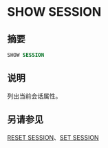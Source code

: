 
# SHOW SESSION

## 摘要

``` sql
SHOW SESSION
```

## 说明

列出当前会话属性。

## 另请参见

[RESET SESSION](./reset-session.html)、[SET SESSION](./set-session.html)